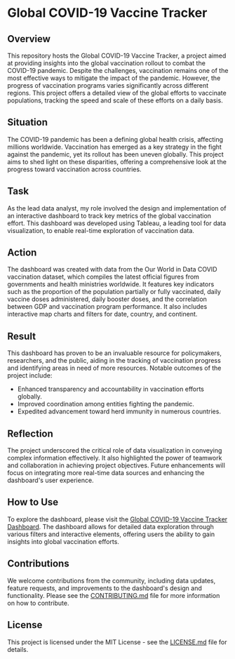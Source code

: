 # Global COVID-19 Vaccine Tracker

## Overview

This repository hosts the Global COVID-19 Vaccine Tracker, a project aimed at providing insights into the global vaccination rollout to combat the COVID-19 pandemic. Despite the challenges, vaccination remains one of the most effective ways to mitigate the impact of the pandemic. However, the progress of vaccination programs varies significantly across different regions. This project offers a detailed view of the global efforts to vaccinate populations, tracking the speed and scale of these efforts on a daily basis.

## Situation

The COVID-19 pandemic has been a defining global health crisis, affecting millions worldwide. Vaccination has emerged as a key strategy in the fight against the pandemic, yet its rollout has been uneven globally. This project aims to shed light on these disparities, offering a comprehensive look at the progress toward vaccination across countries.

## Task

As the lead data analyst, my role involved the design and implementation of an interactive dashboard to track key metrics of the global vaccination effort. This dashboard was developed using Tableau, a leading tool for data visualization, to enable real-time exploration of vaccination data.

## Action

The dashboard was created with data from the Our World in Data COVID vaccination dataset, which compiles the latest official figures from governments and health ministries worldwide. It features key indicators such as the proportion of the population partially or fully vaccinated, daily vaccine doses administered, daily booster doses, and the correlation between GDP and vaccination program performance. It also includes interactive map charts and filters for date, country, and continent.

## Result

This dashboard has proven to be an invaluable resource for policymakers, researchers, and the public, aiding in the tracking of vaccination progress and identifying areas in need of more resources. Notable outcomes of the project include:

- Enhanced transparency and accountability in vaccination efforts globally.
- Improved coordination among entities fighting the pandemic.
- Expedited advancement toward herd immunity in numerous countries.

## Reflection

The project underscored the critical role of data visualization in conveying complex information effectively. It also highlighted the power of teamwork and collaboration in achieving project objectives. Future enhancements will focus on integrating more real-time data sources and enhancing the dashboard's user experience.

## How to Use

To explore the dashboard, please visit the [Global COVID-19 Vaccine Tracker Dashboard](https://public.tableau.com/app/profile/mridul.ajaykumar/viz/GlobalCOVID-19VaccineTracker_17090117719510/CovidVaccineTracker). The dashboard allows for detailed data exploration through various filters and interactive elements, offering users the ability to gain insights into global vaccination efforts.

## Contributions

We welcome contributions from the community, including data updates, feature requests, and improvements to the dashboard's design and functionality. Please see the [CONTRIBUTING.md](CONTRIBUTING.md) file for more information on how to contribute.

## License

This project is licensed under the MIT License - see the [LICENSE.md](LICENSE.md) file for details.

